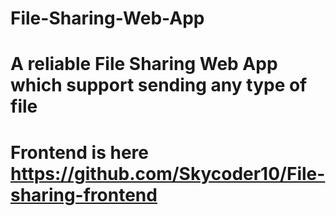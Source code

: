 # File-Sharing-Web-App
# A reliable File Sharing Web App which support sending any type of file
# Frontend is here https://github.com/Skycoder10/File-sharing-frontend

